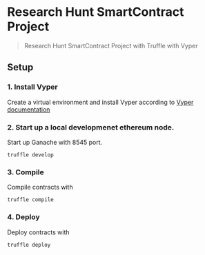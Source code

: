 # Research Hunt SmartContract Project

> Research Hunt SmartContract Project with Truffle with Vyper

## Setup

### 1. Install Vyper
Create a virtual environment and install Vyper according to [Vyper documentation](https://vyper.readthedocs.io/en/v0.1.0-beta.8/installing-vyper.html)

### 2. Start up a local developmenet ethereum node.
Start up Ganache with 8545 port.

```
truffle develop
```


### 3. Compile

Compile contracts with

```
truffle compile
```

### 4. Deploy

Deploy contracts with 
```
truffle deploy
```